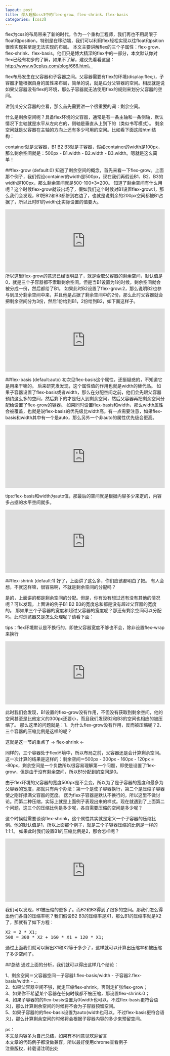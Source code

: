 ```yaml
---
layout: post
title: 深入理解css3中的flex-grow、flex-shrink、flex-basis
categories: [css3]
---
```


flex为css的布局带来了新的时代，作为一个重构工程师，我们再也不用局限于float和position，特别是在移动端，我们可以利用flex轻松实现以往float和psition很难实现甚至是无法实现的布局。
本文主要讲解flex的三个子属性：flex-grow、flex-shrink、flex-basis。他们只是博大精深的flex中的一部分，本文默认你对flex已经有初步的了解，如果不了解，建议先看看这里：http://www.w3cplus.com/blog/666.html。

flex布局发生在父容器和子容器之间。父容器需要有flex的环境(display:flex;)，子容器才能根据自身的属性来布局，简单的说，就是瓜分父容器的空间。相反就是说如果父容器没有flex的环境，那么子容器就无法使用flex的规则来划分父容器的空间。

讲到瓜分父容器的空看，那么首先需要讲一个很重要的词：剩余空间。

什么是剩余空间呢？具备flex环境的父容器，通常是有一条主轴和一条侧轴，默认情况下主轴就是水平从左向右的，侧轴是垂直从上到下的（类似书写模式）。
剩余空间就是父容器在主轴的方向上还有多少可用的空间。比如看下面这段html结构：

<script src="https://gist.github.com/zhoon/62f40a0338a6d7be8e7e.js"></script>

container就是父容器，B1 B2 B3就是子容器，假如container的width是100px，那么剩余空间就是：500px - B1.width - B2.width - B3.width。嗯就是这么简单！

##flex-grow (default:0)
知道了剩余空间的概念，首先来看一下flex-grow。上面那个例子，我们假设container的width是500px，现在我们再假设B1、B2、B3的width是100px，那么剩余空间就是500-100*3=200。
知道了剩余空间有什么用呢？这个时候flex-grow就该出场了，假如我们这个时候对B1设置flex-grow:1，那么我们会发现，B1把B2和B3都挤到右边了，也就是说剩余的200px空间都被B1占据了，所以此时B1的width比实际设置的值要大。

<iframe width="100%" height="200" src="http://jsfiddle.net/ZhoonChen/znes2rjc/embedded/result,html,css/" allowfullscreen="allowfullscreen" frameborder="0"></iframe

所以这里flex-grow的意思已经很明显了，就是索取父容器的剩余空间，默认值是0，就是三个子容器都不索取剩余空间。但是当B1设置为1的时候，剩余空间就会被分成一份，然后都给了B1。
如果此时B2设置了flex-grow:2，那么说明B2也参与到瓜分剩余空间中来，并且他是占据了剩余空间中的2份，那么此时父容器就会把剩余空间分为3份，然后1份给到B1，2份给到B2，如下面这样子。

<iframe width="100%" height="200" src="http://jsfiddle.net/ZhoonChen/q4541kef/embedded/result,html,css/" allowfullscreen="allowfullscreen" frameborder="0"></iframe>

##flex-basis (default:auto)
初次见flex-basis这个属性，还挺疑惑的，不知道它是用来干嘛的。
后来研究发发现，这个属性值的作用也就是width的替代品。
如果子容器设置了flex-basis或者width，那么在分配空间之前，他们会先跟父容器预约这么多的空间，然后剩下的才是归入到剩余空间，然后父容器再把剩余空间分配给设置了flex-grow的容器。
如果同时设置flex-basis和width，那么width属性会被覆盖，也就是说flex-basis的优先级比width高。有一点需要注意，如果flex-basis和width其中有一个是auto，那么另外一个非auto的属性优先级会更高。

<iframe width="100%" height="200" src="http://jsfiddle.net/ZhoonChen/750sgvxq/embedded/result,html,css/" allowfullscreen="allowfullscreen" frameborder="0"></iframe>

tips:flex-basis和width为auto值，那最后的空间就是根据内容多少来定的，内容多占据的水平空间就多。

<iframe width="100%" height="200" src="http://jsfiddle.net/ZhoonChen/750sgvxq/embedded/result,html,css/" allowfullscreen="allowfullscreen" frameborder="0"></iframe>

##flex-shrink (default:1)
好了，上面讲了这么多，你们应该都明白了把。
有人会想，不就这样嘛，很容易啊，不就是剩余空间的分配吗？

是的，上面讲的都是剩余空间的分配。但是，你有没有想过还有没有其他的情况呢？可以发现，上面讲的例子B1 B2 B3的宽度总和都是没有超过父容器的宽度的。
那如果三个子容器的宽度和超过父容器的宽度呢？那还有剩余空间可以分配吗，此时浏览器又是怎么处理呢？请看下面：

tips：flex环境默认是不换行的，即使父容器宽度不够也不会，除非设置flex-wrap来换行

<iframe width="100%" height="200" src="http://jsfiddle.net/ZhoonChen/thoqb14f/embedded/result,html,css/" allowfullscreen="allowfullscreen" frameborder="0"></iframe>

此时我们会发现，B1设置的flex-grow没有作用，不但没有获取到剩余空间，他的空间甚至是比他定义的300px还要小，而且我们发现B2和B3的空间也相应的被压缩了。
那么这里的问题就是：1、为什么flex-grow没有作用，反而被压缩呢？2、三个容器的压缩比例是这样的呢？

这就是这一节的重点了 -> flex-shrink <-

同样的，三个容器处于flex环境中，所以布局之前，父容器还是会计算剩余空间。
这一次计算的结果是这样的：剩余空间＝500px - 300px - 160px - 120px = -80px，剩余空间是一个负数所以很容易理解第一个问题，即使是设置了flex-grow，但是由于没有剩余空间，所以B1分配到的空间是0。

由于flex环境的父容器的宽度500px是不会变，所以为了是子容器的宽度和最多为父容器的宽度，那就只有两个办法：第一个是使子容器换行，第二个是压缩子容器使之刚好撑满父容器的宽度。
因为flex子容器是默认不换行的，所以这里不做讨论。而第二种压缩，实际上就是上面例子表现出来的样式。现在就遇到了上面第二个问题，这三个的压缩比例是多少呢，各自需要压缩的空间是多少呢？

这个时候就需要谈谈flex-shrink，这个属性其实就是定义一个子容器的压缩比例。他的默认值是1，所以上面那个例子，就是三个子容器压缩的比例是一样的 1:1:1。
如果此时我们设置B1的压缩比例是2，那会怎样呢？

<iframe width="100%" height="200" src="http://jsfiddle.net/ZhoonChen/myva5Lon/embedded/result,html,css/" allowfullscreen="allowfullscreen" frameborder="0"></iframe>

我们可以发现，B1被压缩的更多了。而B2和B3得到了跟多的空间。那我们怎么得出他们各自的压缩率呢？我们假设B2 B3的压缩率是X1，那么B1的压缩率就是X2了，那就有了如下方程：

<pre>X2 = 2 * X1;
500 = 300 * X2 + 160 * X1 + 120 * X1;</pre>

通过上面我们就可以解出X1和X2等于多少了，这样就可以计算出压缩率和被压缩了多少空间了。

##总结
通过上面的分析，我们就可以得出这样几个结论：

1、剩余空间＝父容器空间－子容器1.flex-basis/width - 子容器2.flex-basis/width - ...<br>
2、如果父容器空间不够，就走压缩flex-shrink，否则走扩张flex-grow；<br>
3、如果你不希望某个容器在任何时候都不被压缩，那设置flex-shrink:0；<br>
4、如果子容器的的flex-basis设置为0(width也可以，不过flex-basis更符合语义)，那么计算剩余空间的时候将不会为子容器预留空间。<br>
5、如果子容器的的flex-basis设置为auto(width也可以，不过flex-basis更符合语义)，那么计算剩余空间的时候将会根据子容器内容的多少来预留空间。<br>


ps：<br>
本文章内容多为自己总结，如果有不同意见欢迎留言<br>
本文章的代码例子都没做兼容，所以最好使用chrome查看例子<br>
注重版权，转载请注明出处